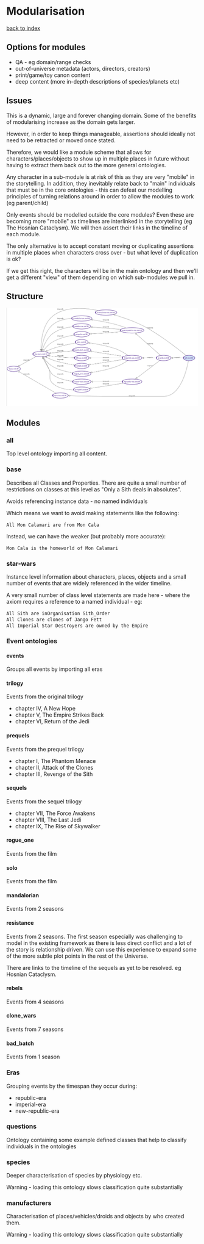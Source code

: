 # Modularisation

[back to index](index.md)

## Options for modules

* QA - eg domain/range checks
* out-of-universe metadata (actors, directors, creators)
* print/game/toy canon content
* deep content (more in-depth descriptions of species/planets etc)

## Issues

This is a dynamic, large and forever changing domain.
Some of the benefits of modularising increase as the domain gets larger.

However, in order to keep things manageable, assertions should ideally not need to be retracted or moved once stated.

Therefore, we would like a module scheme that allows for characters/places/objects to show up in multiple places in future without having to extract them back out to the more general ontologies. 

Any character in a  sub-module is at risk of this as they are very "mobile" in the storytelling.
In addition, they inevitably relate back to "main" individuals that must be in the core ontologies -
this can defeat our modelling principles of turning relations around in order to allow the modules to work (eg parent/child)

Only events should be modelled outside the core modules? Even these are becoming more "mobile" as timelines are interlinked in the storytelling (eg The Hosnian Cataclysm).
We will then assert their links in the timeline of each module.

The only alternative is to accept constant moving or duplicating assertions in multiple places when characters cross over - but what level of duplication is ok?

If we get this right, the characters will be in the main ontology and then we'll
get a different "view" of them depending on which sub-modules we pull in.

## Structure

![Import Structure](imports.png)
    
## Modules

### all

Top level ontology importing all content.

### base

Describes all Classes and Properties.
There are quite a small number of restrictions on classes at this level
as "Only a Sith deals in absolutes".

Avoids referencing instance data - no named individuals

Which means we want to avoid making statements like the following:

    All Mon Calamari are from Mon Cala

Instead, we can have the weaker (but probably more accurate):

    Mon Cala is the homeworld of Mon Calamari

### star-wars

Instance level information about characters, places, objects and a
small number of events that are widely referenced in the wider timeline.

A very small number of class level statements are made here - where the
axiom requires a reference to a named individual - eg:

    All Sith are inOrganisation Sith_Order
    All Clones are clones of Jango Fett
    All Imperial Star Destroyers are owned by the Empire


### Event ontologies

#### events

Groups all events by importing all eras

#### trilogy

Events from the original trilogy

* chapter IV, A New Hope 
* chapter V, The Empire Strikes Back
* chapter VI, Return of the Jedi

#### prequels

Events from the prequel trilogy

* chapter I, The Phantom Menace
* chapter II, Attack of the Clones
* chapter III, Revenge of the Sith

#### sequels

Events from the sequel trilogy

* chapter VII, The Force Awakens
* chapter VIII, The Last Jedi
* chapter IX, The Rise of Skywalker

#### rogue_one

Events from the film

#### solo

Events from the film

#### mandalorian

Events from 2 seasons

#### resistance

Events from 2 seasons. The first season especially was challenging to model in the existing framework as there is less direct conflict and a lot of the story is relationship driven. We can use this experience to expand some of the more subtle plot points in the rest of the Universe.

There are links to the timeline of the sequels as yet to be resolved. eg Hosnian Cataclysm.

#### rebels

Events from 4 seasons

#### clone_wars

Events from 7 seasons

#### bad_batch

Events from 1 season

### Eras

Grouping events by the timespan they occur during:

* republic-era
* imperial-era
* new-republic-era

### questions

Ontology containing some example defined classes that help to
classify individuals in the ontologies

### species

Deeper characterisation of species by physiology etc.

Warning - loading this ontology slows classification quite substantially

### manufacturers

Characterisation of places/vehicles/droids and objects by who created them.

Warning - loading this ontology slows classification quite substantially